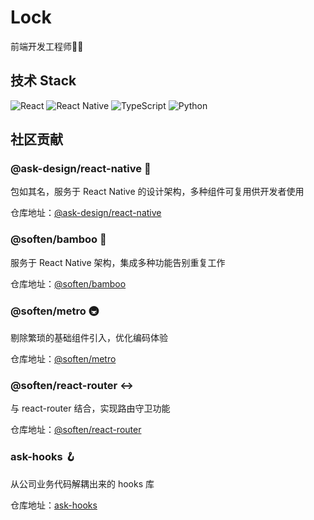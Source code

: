 # Lock

前端开发工程师🧑‍💻

## 技术 Stack
![React](https://img.shields.io/badge/React-22314E?style=flat-square&logo=react&logoColor=#37bcd5)
![React Native](https://img.shields.io/badge/ReactNative-22314E?style=flat-square&logo=react&logoColor=#37bcd5)
![TypeScript](https://img.shields.io/badge/Typescript-22314E?style=flat-square&logo=typescript&logoColor=#fff)
![Python](https://img.shields.io/badge/Python-22314E?style=flat-square&logo=python&logoColor=#fff)

## 社区贡献

### @ask-design/react-native 💅

包如其名，服务于 React Native 的设计架构，多种组件可复用供开发者使用

仓库地址：<a href="https://github.com/minjie-lock/ask-design.react-native">@ask-design/react-native</a>

### @soften/bamboo 🎋

服务于 React Native 架构，集成多种功能告别重复工作

仓库地址：<a href="https://github.com/minjie-lock/soften.bamboo">@soften/bamboo</a>

### @soften/metro 🚇

剔除繁琐的基础组件引入，优化编码体验

仓库地址：<a href="https://github.com/minjie-lock/@soften/metro">@soften/metro</a>

###  @soften/react-router ↔️

与 react-router 结合，实现路由守卫功能

仓库地址：<a href="https://github.com/minjie-lock/soften.react-router">@soften/react-router</a>

### ask-hooks 🪝

从公司业务代码解耦出来的 hooks 库

仓库地址：<a href="https://github.com/minjie-lock/ask-hooks">ask-hooks</a>










